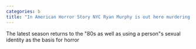 ```yaml
---
categories: b
title: "In American Horror Story NYC Ryan Murphy is out here murdering gay men again "
---
```

The latest season returns to the "80s as well as using a person"s sexual identity as the basis for horror